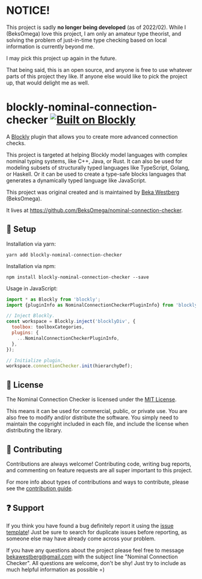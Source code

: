# NOTICE!

This project is sadly **no longer being developed** (as of 2022/02). While I
(BeksOmega) love this project, I am only an amateur type theorist, and solving
the problem of just-in-time type checking based on local information is
currently beyond me.

I may pick this project up again in the future.

That being said, this is an open source, and anyone is free to use whatever
parts of this project they like. If anyone else would like to pick the project
up, that would delight me as well.

# blockly-nominal-connection-checker [![Built on Blockly](https://tinyurl.com/built-on-blockly)](https://github.com/google/blockly)

A [Blockly](https://www.npmjs.com/package/blockly) plugin that allows you to
create more advanced connection checks.

This project is targeted at helping Blockly model languages with complex nominal
typing systems, like C++, Java, or Rust. It can also be used for modeling
subsets of structurally typed languages like TypeScript, Golang, or Haskell. Or
it can be used to create a type-safe blocks languages that generates a
dynamically typed language like JavaScript.

This project was original created and is maintained by [Beka Westberg][linked-in] (BeksOmega).

It lives at https://github.com/BeksOmega/nominal-connection-checker.

## :star2: Setup

Installation via yarn:
```
yarn add blockly-nominal-connection-checker
```

Installation via npm:
```
npm install blockly-nominal-connection-checker --save
```

Usage in JavaScript:
```js
import * as Blockly from 'blockly';
import {pluginInfo as NominalConnectionCheckerPluginInfo} from 'blockly-nominal-connection-checker';

// Inject Blockly.
const workspace = Blockly.inject('blocklyDiv', {
  toolbox: toolboxCategories,
  plugins: {
    ...NominalConnectionCheckerPluginInfo,
  },
});

// Initialize plugin.
workspace.connectionChecker.init(hierarchyDef);
```

## :page_with_curl: License
The Nominal Connection Checker is licensed under the [MIT License][mit].

This means it can be used for commercial, public, or private use. You are also
free to modify and/or distribute the software. You simply need to maintain the
copyright included in each file, and include the license when distributing the
library. 

## :green_heart: Contributing

Contributions are always welcome! Contributing code, writing bug reports,
and commenting on feature requests are all super important to this project.

For more info about types of contributions and ways to contribute, please
see the [contribution guide][contributing].

## :question: Support

If you think you have found a bug definitely report it using the
[issue template][issue-template]! Just be sure to search for duplicate issues
before reporting, as someone else may have already come across your problem.

If you have any questions about the project please feel free to message
bekawestberg@gmail.com with the subject line "Nominal Connection Checker". All
questions are welcome, don't be shy! Just try to include as much helpful
information as possible =)

[mit]: https://opensource.org/licenses/MIT
[contributing]: https://github.com/BeksOmega/nominal-connection-checker/blob/main/.github/CONTRIBUTING.md
[issue-template]: https://github.com/BeksOmega/nominal-connection-checker/issues/new/choose
[linked-in]: https://www.linkedin.com/in/beka-westberg/
